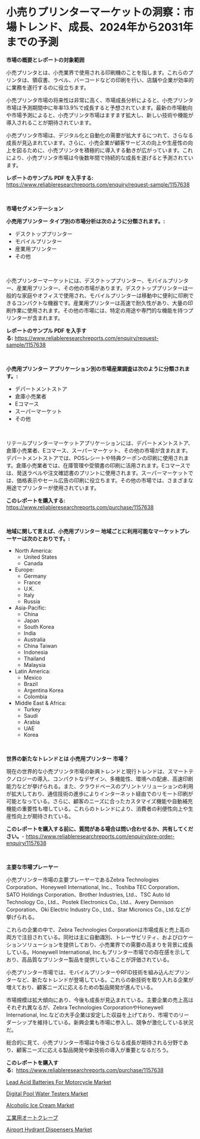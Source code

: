 <p><h1>小売りプリンターマーケットの洞察：市場トレンド、成長、2024年から2031年までの予測</h1></p><p><strong>市場の概要とレポートの対象範囲</strong></p>
<p><p>小売プリンタとは、小売業界で使用される印刷機のことを指します。これらのプリンタは、領収書、ラベル、バーコードなどの印刷を行い、店舗や企業が効率的に業務を遂行するのに役立ちます。</p><p>小売プリンタ市場の将来性は非常に高く、市場成長分析によると、小売プリンタ市場は予測期間中に年率13.9%で成長すると予想されています。最新の市場動向や市場予測によると、小売プリンタ市場はますます拡大し、新しい技術や機能が導入されることが期待されています。</p><p>小売プリンタ市場は、デジタル化と自動化の需要が拡大するにつれて、さらなる成長が見込まれています。さらに、小売企業が顧客サービスの向上や生産性の向上を図るために、小売プリンタを積極的に導入する動きが広がっています。これにより、小売プリンタ市場は今後数年間で持続的な成長を遂げると予測されています。</p></p>
<p><strong>レポートのサンプル PDF を入手する:</strong> <a href="https://www.reliableresearchreports.com/enquiry/request-sample/1157638">https://www.reliableresearchreports.com/enquiry/request-sample/1157638</a></p>
<p>&nbsp;</p>
<p><strong>市場セグメンテーション</strong></p>
<p><strong>小売用プリンター タイプ別の市場分析は次のように分類されます。:</strong></p>
<p><ul><li>デスクトッププリンター</li><li>モバイルプリンター</li><li>産業用プリンター</li><li>その他</li></ul></p>
<p>&nbsp;</p>
<p><p>小売プリンターマーケットには、デスクトッププリンター、モバイルプリンター、産業用プリンター、その他の市場があります。デスクトッププリンターは一般的な家庭やオフィスで使用され、モバイルプリンターは移動中に便利に印刷できるコンパクトな機器です。産業用プリンターは高速で耐久性があり、大量の印刷作業に使用されます。その他の市場には、特定の用途や専門的な機能を持つプリンターが含まれます。</p></p>
<p><strong>レポートのサンプル PDF を入手する:</strong>&nbsp;<a href="https://www.reliableresearchreports.com/enquiry/request-sample/1157638">https://www.reliableresearchreports.com/enquiry/request-sample/1157638</a></p>
<p>&nbsp;</p>
<p><strong> 小売用プリンター アプリケーション別の市場産業調査は次のように分類されます。:</strong></p>
<p><ul><li>デパートメントストア</li><li>倉庫小売業者</li><li>Eコマース</li><li>スーパーマーケット</li><li>その他</li></ul></p>
<p>&nbsp;</p>
<p><p>リテールプリンターマーケットアプリケーションには、デパートメントストア、倉庫小売業者、Eコマース、スーパーマーケット、その他の市場が含まれます。デパートメントストアでは、POSレシートや特典クーポンの印刷に使用されます。倉庫小売業者では、在庫管理や受領書の印刷に活用されます。Eコマースでは、発送ラベルや注文確認書のプリントに使用されます。スーパーマーケットでは、価格表示やセール広告の印刷に役立ちます。その他の市場では、さまざまな用途でプリンターが使用されています。</p></p>
<p><strong>このレポートを購入する:</strong>&nbsp; <a href="https://www.reliableresearchreports.com/purchase/1157638">https://www.reliableresearchreports.com/purchase/1157638</a></p>
<p>&nbsp;</p>
<p><strong>地域に関して言えば、小売用プリンター 地域ごとに利用可能なマーケットプレーヤーは次のとおりです。:</strong></p>
<p><ul>
    <li>
        North America:
        <ul>
            <li>United States</li>
            <li>Canada</li>
        </ul>
    </li>
    <li>
        Europe:
        <ul>
            <li>Germany</li>
            <li>France</li>
            <li>U.K.</li>
            <li>Italy</li>
            <li>Russia</li>
        </ul>
    </li>
    <li>
        Asia-Pacific:
        <ul>
            <li>China</li>
            <li>Japan</li>
            <li>South Korea</li>
            <li>India</li>
            <li>Australia</li>
            <li>China Taiwan</li>
            <li>Indonesia</li>
            <li>Thailand</li>
            <li>Malaysia</li>
        </ul>
    </li>
    <li>
        Latin America:
        <ul>
            <li>Mexico</li>
            <li>Brazil</li>
            <li>Argentina Korea</li>
            <li>Colombia</li>
        </ul>
    </li>
    <li>
        Middle East & Africa:
        <ul>
            <li>Turkey</li>
            <li>Saudi</li>
            <li>Arabia</li>
            <li>UAE</li>
            <li>Korea</li>
        </ul>
    </li>
    </ul></p>
<p>&nbsp;</p>
<p><strong>世界の新たなトレンドとは 小売用プリンター 市場？</strong></p>
<p><p>現在の世界的な小売プリンタ市場の新興トレンドと現行トレンドは、スマートテクノロジーの導入、コンパクトなデザイン、多機能性、環境への配慮、高速印刷能力などが挙げられる。また、クラウドベースのプリントソリューションの利用が拡大しており、通信技術の進歩によりインターネット経由でのリモート印刷が可能となっている。さらに、顧客のニーズに合ったカスタマイズ機能や自動補充機能の重要性も増している。これらのトレンドにより、消費者の利便性向上や生産性向上が期待されている。</p></p>
<p><strong>このレポートを購入する前に、質問がある場合は問い合わせるか、共有してください。</strong>- <a href="https://www.reliableresearchreports.com/enquiry/pre-order-enquiry/1157638">https://www.reliableresearchreports.com/enquiry/pre-order-enquiry/1157638</a></p>
<p>&nbsp;</p>
<p><strong>主要な市場プレーヤー</strong></p>
<p><p>小売プリンター市場の主要プレーヤーであるZebra Technologies Corporation、Honeywell International, Inc.、Toshiba TEC Corporation、SATO Holdings Corporation、Brother Industries, Ltd.、TSC Auto Id Technology Co., Ltd.、Postek Electronics Co., Ltd.、Avery Dennison Corporation、Oki Electric Industry Co., Ltd.、Star Micronics Co., Ltd.などが挙げられる。</p><p>これらの企業の中で、Zebra Technologies Corporationは市場成長と売上高の両方で注目されている。同社は主に自動識別、トレーサビリティ、およびロケーションソリューションを提供しており、小売業界での需要の高まりを背景に成長している。Honeywell International, Inc.もプリンター市場での存在感を示しており、高品質なプリンター製品を提供していることが評価されている。</p><p>小売プリンター市場では、モバイルプリンターやRFID技術を組み込んだプリンターなど、新たなトレンドが登場している。これらの新技術を取り入れる企業が増えており、顧客ニーズに応えるための製品開発が進んでいる。</p><p>市場規模は拡大傾向にあり、今後も成長が見込まれている。主要企業の売上高はそれぞれ異なるが、Zebra Technologies CorporationやHoneywell International, Inc.などの大手企業は安定した収益を上げており、市場でのリーダーシップを維持している。新興企業も市場に参入し、競争が激化している状況だ。</p><p>総合的に見て、小売プリンター市場は今後さらなる成長が期待される分野であり、顧客ニーズに応える製品開発や新技術の導入が重要となるだろう。</p></p>
<p><strong>このレポートを購入する:</strong>&nbsp;&nbsp;<a href="https://www.reliableresearchreports.com/purchase/1157638">https://www.reliableresearchreports.com/purchase/1157638</a></p>
<p><p><a href="https://meowing-canidae-761.notion.site/Lead-Acid-Batteries-For-Motorcycle-Market-Size-and-Growth-Market-Segmentation-Regional-and-Country-08ba8f9c4d2f4d3e8ae34cd113ebf66c">Lead Acid Batteries For Motorcycle Market</a></p><p><a href="https://issuu.com/reportprime-2/docs/digital-pool-water-testers-market-size-2030.pptx">Digital Pool Water Testers Market</a></p><p><a href="https://view.publitas.com/reportprime-1/alcoholic-ice-cream-market-size-market-share-and-global-market-analysis-report-2024-2031/">Alcoholic Ice Cream Market</a></p><p><a href="https://github.com/oqxogxyvqe90775/Market-Research-Report-List-1/blob/main/9259927190867.md">工業用オートクレーブ</a></p><p><a href="https://issuu.com/reportprime-2/docs/airport-hydrant-dispensers-market-size-2030.pptx">Airport Hydrant Dispensers Market</a></p></p>